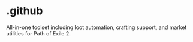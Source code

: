 # .github
All-in-one toolset including loot automation, crafting support, and market utilities for Path of Exile 2.

